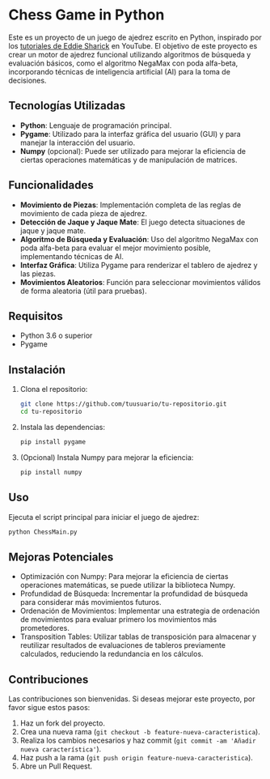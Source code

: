 # Chess Game in Python

Este es un proyecto de un juego de ajedrez escrito en Python, inspirado por los [tutoriales de Eddie Sharick](https://www.youtube.com/playlist?list=PLBwF487qi8MGU81nDGaeNE1EnNEPYWKY_) en YouTube. El objetivo de este proyecto es crear un motor de ajedrez funcional utilizando algoritmos de búsqueda y evaluación básicos, como el algoritmo NegaMax con poda alfa-beta, incorporando técnicas de inteligencia artificial (AI) para la toma de decisiones.

## Tecnologías Utilizadas

- **Python**: Lenguaje de programación principal.
- **Pygame**: Utilizado para la interfaz gráfica del usuario (GUI) y para manejar la interacción del usuario.
- **Numpy** (opcional): Puede ser utilizado para mejorar la eficiencia de ciertas operaciones matemáticas y de manipulación de matrices.

## Funcionalidades

- **Movimiento de Piezas**: Implementación completa de las reglas de movimiento de cada pieza de ajedrez.
- **Detección de Jaque y Jaque Mate**: El juego detecta situaciones de jaque y jaque mate.
- **Algoritmo de Búsqueda y Evaluación**: Uso del algoritmo NegaMax con poda alfa-beta para evaluar el mejor movimiento posible, implementando técnicas de AI.
- **Interfaz Gráfica**: Utiliza Pygame para renderizar el tablero de ajedrez y las piezas.
- **Movimientos Aleatorios**: Función para seleccionar movimientos válidos de forma aleatoria (útil para pruebas).

## Requisitos

- Python 3.6 o superior
- Pygame

## Instalación

1. Clona el repositorio:
    ```sh
    git clone https://github.com/tuusuario/tu-repositorio.git
    cd tu-repositorio
    ```

2. Instala las dependencias:
    ```sh
    pip install pygame
    ```

3. (Opcional) Instala Numpy para mejorar la eficiencia:
    ```sh
    pip install numpy
    ```

## Uso

Ejecuta el script principal para iniciar el juego de ajedrez:

```sh
python ChessMain.py
```

## Mejoras Potenciales

- Optimización con Numpy: Para mejorar la eficiencia de ciertas operaciones matemáticas, se puede utilizar la biblioteca Numpy.
- Profundidad de Búsqueda: Incrementar la profundidad de búsqueda para considerar más movimientos futuros.
- Ordenación de Movimientos: Implementar una estrategia de ordenación de movimientos para evaluar primero los movimientos más prometedores.
- Transposition Tables: Utilizar tablas de transposición para almacenar y reutilizar resultados de evaluaciones de tableros previamente calculados, reduciendo la redundancia en los cálculos.

## Contribuciones

Las contribuciones son bienvenidas. Si deseas mejorar este proyecto, por favor sigue estos pasos:

1. Haz un fork del proyecto.
2. Crea una nueva rama (`git checkout -b feature-nueva-caracteristica`).
3. Realiza los cambios necesarios y haz commit (`git commit -am 'Añadir nueva característica'`).
4. Haz push a la rama (`git push origin feature-nueva-caracteristica`).
5. Abre un Pull Request.


